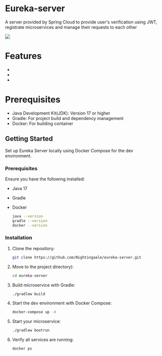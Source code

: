# Eureka-server
A server provided by Spring Cloud to provide user's verification using JWT, registrate microservices and manage their requests to each other
<p align="left">
  <img src="https://skillicons.dev/icons?i=java,spring,gradle,docker,git"/>
</p>

# Features

- 
- 
- 

# Prerequisites
- Java Development Kit(JDK): Version 17 or higher
- Gradle: For project build and dependency management
- Docker: For building container

## Getting Started

Set up Eureka Server locally using Docker Compose for the dev environment.

### Prerequisites

Ensure you have the following installed:
- Java 17
- Gradle
- Docker
  
  ```sh
  java --version
  gradle --version
  docker --version
  ```

### Installation

1. Clone the repository:
   ```sh
   git clone https://github.com/Nightingaale/eureka-server.git
   ```
2. Move to the project directory):
   ```sh
   cd eureka-server
   ```
3. Build microservice with Gradle:
    ```sh
   ./gradlew build
   ```
4. Start the dev environment with Docker Compose:
   ```sh
   docker-compose up -d
   ```
5. Start your microservice:
   ```sh
   ./gradlew bootrun
   ```
6. Verify all services are running:
   ```sh
   docker ps
   ```
